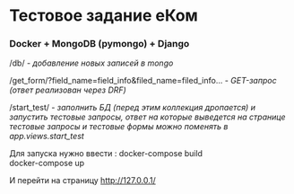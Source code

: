 # Тестовое задание еКом

### Docker + MongoDB (pymongo) + Django

/db/ - <i> добавление новых записей в mongo </i>

/get_form/?field_name=field_info&filed_name=filed_info... - <i> GET-запрос (ответ реализован через DRF) </i>

/start_test/ - <i> заполнить БД (перед этим коллекция дропается) и запустить тестовые запросы, ответ на которые выведется на странице
                тестовые запросы и тестовые формы можно поменять в app.views.start_test </i> 


Для запуска нужно ввести
    : docker-compose build \
    docker-compose up

И перейти на страницу http://127.0.0.1/